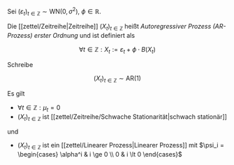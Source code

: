 Sei $(\varepsilon_t)_{t \in \mathbb{Z}} \sim \text{WN}(0, \sigma^2)$, $\phi \in \mathbb{R}$.

Die [[zettel/Zeitreihe|Zeitreihe]] $(X_t)_{t \in \mathbb{Z}}$ heißt *Autoregressiver Prozess (AR-Prozess) erster Ordnung* und ist definiert als

$$
	\forall t \in \mathbb{Z} : X_t := \varepsilon_t + \phi \cdot B(X_t)
$$

Schreibe

$$
	(X_t)_{t \in \mathbb{Z}} \sim \text{AR}(1)
$$

Es gilt
- $\forall t \in \mathbb{Z} : \mu_t = 0$
- $(X_t)_{t \in \mathbb{Z}}$ ist [[zettel/Zeitreihe/Schwache Stationarität|schwach stationär]]

und
- $(X_t)_{t \in \mathbb{Z}}$ ist ein [[zettel/Linearer Prozess|Linearer Prozess]] mit $\psi_i = \begin{cases} \alpha^i & i \ge 0 \\ 0 & i \lt 0 \end{cases}$